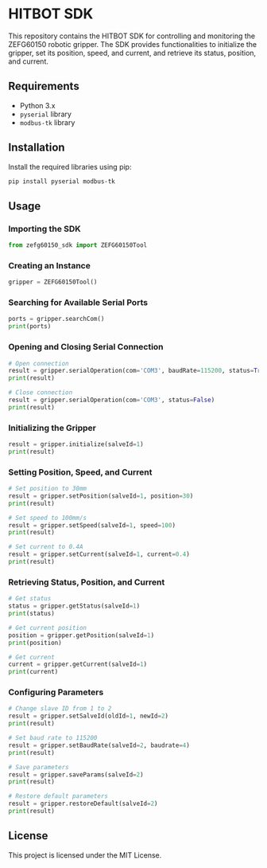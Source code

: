# HITBOT SDK

This repository contains the HITBOT SDK for controlling and monitoring the ZEFG60150 robotic gripper. The SDK provides functionalities to initialize the gripper, set its position, speed, and current, and retrieve its status, position, and current.

## Requirements

- Python 3.x
- `pyserial` library
- `modbus-tk` library

## Installation

Install the required libraries using pip:

```bash
pip install pyserial modbus-tk
```

## Usage

### Importing the SDK

```python
from zefg60150_sdk import ZEFG60150Tool
```

### Creating an Instance

```python
gripper = ZEFG60150Tool()
```

### Searching for Available Serial Ports

```python
ports = gripper.searchCom()
print(ports)
```

### Opening and Closing Serial Connection

```python
# Open connection
result = gripper.serialOperation(com='COM3', baudRate=115200, status=True)
print(result)

# Close connection
result = gripper.serialOperation(com='COM3', status=False)
print(result)
```

### Initializing the Gripper

```python
result = gripper.initialize(salveId=1)
print(result)
```

### Setting Position, Speed, and Current

```python
# Set position to 30mm
result = gripper.setPosition(salveId=1, position=30)
print(result)

# Set speed to 100mm/s
result = gripper.setSpeed(salveId=1, speed=100)
print(result)

# Set current to 0.4A
result = gripper.setCurrent(salveId=1, current=0.4)
print(result)
```

### Retrieving Status, Position, and Current

```python
# Get status
status = gripper.getStatus(salveId=1)
print(status)

# Get current position
position = gripper.getPosition(salveId=1)
print(position)

# Get current
current = gripper.getCurrent(salveId=1)
print(current)
```

### Configuring Parameters

```python
# Change slave ID from 1 to 2
result = gripper.setSalveId(oldId=1, newId=2)
print(result)

# Set baud rate to 115200
result = gripper.setBaudRate(salveId=2, baudrate=4)
print(result)

# Save parameters
result = gripper.saveParams(salveId=2)
print(result)

# Restore default parameters
result = gripper.restoreDefault(salveId=2)
print(result)
```

## License

This project is licensed under the MIT License.

